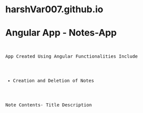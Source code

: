 # harshVar007.github.io

<h1> Angular App - Notes-App </h1>
<pre>

App Created Using Angular
Functionalities Include
- Creation and Deletion of Notes

Note Contents-
Title
Description

</pre>

